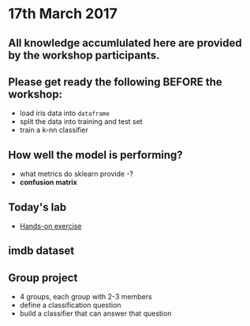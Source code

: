 # 17th March 2017

## All knowledge accumlulated here are provided by the workshop participants.

## Please get ready the following BEFORE the workshop:
- load iris data into `dataframe`
- split the data into training and test set
- train a k-nn classifier

## How well the model is performing?
- what metrics do sklearn provide
  -?
- **confusion matrix**

## Today's lab
- [Hands-on exercise](https://github.com/ryubidragonfire/python-machine-learning-101/blob/master/model-evaluation.ipynb)


## imdb dataset

## Group project
- 4 groups, each group with 2-3 members
- define a classification question
- build a classifier that can answer that question


